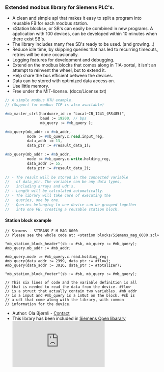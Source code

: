 ### Extended modbus library for Siemens PLC's.

 - A clean and simple api that makes it easy to split a program into reusable FB for each modbus station.
 - «Station blocks», or SB's can easily be combined in new programs. A application with 100 devices, can be developed within 10 minutes when there exist SB's.
 - The library includes many free SB's ready to be used. (and growing...)
 - Reduce idle time, by skipping queries that has led to recurring timeouts, retries will be done occasionally.
 - Logging features for development and debugging.
 - Extend on the modbus blocks that comes along in TIA-portal, it isn't an attempt to reinvent the wheel, but to extend it.
 - Help share the bus efficient between the devices.
 - Data can be stored with optimized data access on.
 - Use little memory.
 - Free under the MIT-license. (docs/License.txt)
 
```pascal
// A simple modbus RTU example. 
// (Support for modbus TCP is also available)

#mb_master_ctrl(hardware_id := "Local~CB_1241_(RS485)", 
                baud := 19200, // bps                
                mb_query := #mb_query ); 

#mb_query(mb_addr := #mb_addr,                  
          mode := #mb_query.c.read.input_reg, 
          data_addr := 13,                      
          data_ptr := #resault_data_1);                   

#mb_query(mb_addr := #mb_addr,                 
          mode := #mb_query.c.write.holding_reg, 
          data_addr := 55,                            
          data_ptr := #resault_data_2);
		  
// - The result will be stored in the connected variable 
//   of data_ptr. The variable can be any data types, 
//   including arrays and udt's.
// - Length will be calculated automatically. 
// - The library will take care of executing the 
//   queries, one by one. 
// - Queries belonging to one device can be grouped together 
//   into one FB, creating a reusable station block.
```


#### Station block example 
```
// Siemens - SITRANS F M MAG 8000
// Please see the whole code at: «station blocks/Siemens_mag_6000.scl»

"mb_station_block_header"(sb := #sb, mb_query := #mb_query);
#mb_query.mb_addr := #mb_addr;
	
#mb_query.mode := #mb_query.c.read.holding_reg;
#mb_query(data_addr := 2999, data_ptr := #flow);
#mb_query(data_addr := 3016, data_ptr := #totalizer);
	
"mb_station_block_footer"(sb := #sb, mb_query := #mb_query);

// This six lines of code and the variable definition is all 
// that is needed to read the data from the device. #flow 
// is a struct that actually contain two variables. #mb_addr
// is a input and #mb_query is a inOut on the block. #sb is 
// a udt that come along with the library, with common 
// information for the device.
```

- Author: Ola Bjørnli - [Contact](http://sn7.no/contact/rexhip)
- This library has been included in [Siemens Open libarary](http://openplclibrary.com) 
![.](http://p.sn7.no/piwik.php?idsite=2&rec=1) <!-- Visitor statistics -->
